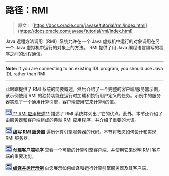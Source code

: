 # 路径：RMI

> 原文： [https://docs.oracle.com/javase/tutorial/rmi/index.html](https://docs.oracle.com/javase/tutorial/rmi/index.html)

Java 远程方法调用（RMI）系统允许在一个 Java 虚拟机中运行的对象调用在另一个 Java 虚拟机中运行的对象上的方法。 RMI 提供了用 Java 编程语言编写的程序之间的远程通信。

* * *

**Note:** If you are connecting to an existing IDL program, you should use Java IDL rather than RMI.

* * *

此跟踪提供了 RMI 系统的简要概述，然后介绍了一个完整的客户端/服务器示例，该示例使用 RMI 的独特功能在运行时加载和执行用户定义的任务。示例中的服务器实现了一个通用计算引擎，客户端使用它来计算![the pi symbol](img/18da0a76f9e973138bc9428740982fff.jpg)的值。

[![trail icon](img/0689397fa9cc4e369d63fc92b3bb6f38.jpg) ** RMI 应用概述**](overview.html) 描述了 RMI 系统并列出了它的优点。此外，本节还介绍了由服务器和客户端组成的典型 RMI 应用程序，并介绍了重要的术语。

[![trail icon](img/0689397fa9cc4e369d63fc92b3bb6f38.jpg) **编写 RMI 服务器**](server.html) 遍历计算引擎服务器的代码。本节将教您如何设计和实现 RMI 服务器。

[![trail icon](img/0689397fa9cc4e369d63fc92b3bb6f38.jpg) **创建客户端程序**](client.html) 查看一个可能的计算引擎客户端，并使用它来说明 RMI 客户端的重要功能。

[![trail icon](img/0689397fa9cc4e369d63fc92b3bb6f38.jpg) **编译并运行示例**](example.html) 向您展示如何编译和运行计算引擎服务器及其客户端。